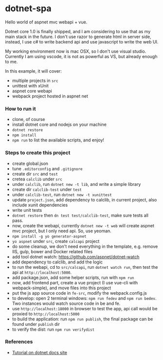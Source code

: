 # dotnet-spa
Hello world of aspnet mvc webapi + vue.

Dotnet core 1.0 is finally shipped, and I am considering to use that as my main stack in the future. I don't use razor to generate html in server side, instead, I use c# to write backend api and use javascript to write the web UI.

My working environment now is mac OSX, so I don't use visual studio. Currently I am using vscode, it is not as powerful as VS, but already enough to me.

In this example, it will cover:
* multiple projects in `src`
* unittest with xUnit
* aspnet core webapi
* webpack project hosted in aspnet net

### How to run it
* clone, of course
* install dotnet core and nodejs on your machine
* `dotnet restore`
* `npm install`
* `npm run` to list the available scripts, and enjoy!

### Steps to create this project
* create global.json
* tune `.editorconfig` and `.gitignore`
* create dir `src` and `test`
* cretea `calclib` under `src`
* under `calclib`, run `dotnet new -t lib`, and write a simple library
* create dir `calclib-test` under `test`
* under `calclib-test`, run `dotnet new -t xunittest`
* update `project.json`, add dependency to calclib, in current project, also include xunit dependencies
* write unit tests
* `dotnet restore` then `dn test test/calclib-test`, make sure tests all pass.
* now, create the webapi, currently `dotnet new -t web` will create aspnet mvc project, but I only need api. So, use yeoman.
* `npm install -g yo generator-aspnet`
* `yo aspnet` under `src`, create `calcapi` project
* do some cleanup, we don't need everything in the template, e.g. remove IIS, gulp, bower and Docker related files
* add tool dotnet watch: https://github.com/aspnet/dotnet-watch
* add dependency to calclib, and add the logic
* to run the webapi, cd to `src/calcapi`, run `dotnet watch run`, then test the api at `http://localhost:5000`.
* add package.json, add some helper scripts, run with `npm run`
* now, add frontend part, create a vue project (I use vue-cli with webpack-simple), and move files into this project
* put the js app source code in `fe-src`, modify the webpack.config.js
* to develop: open 2 terminal windows: `npm run fedev` and `npm run bedev`. Two instances would watch source code in be and fe.
* use `http://localhost:18000` in browser to test the app, api call would be proxied to `http://localhost:5000`
* to build the application: run `npm run publish`, the final package can be found under `publish` dir
* to verify the dist: run `npm run verifydist`

### References
* [Tutorial on dotnet docs site](https://docs.microsoft.com/en-us/dotnet/articles/core/tutorials/using-on-macos)
